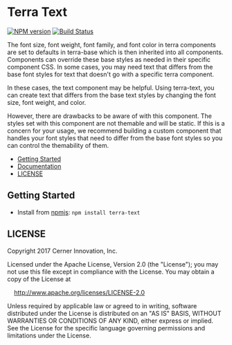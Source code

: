 # Terra Text


[![NPM version](https://badgen.net/npm/v/terra-text)](https://www.npmjs.org/package/terra-text)
[![Build Status](https://badgen.net/travis/cerner/terra-core)](https://travis-ci.org/cerner/terra-core)

The font size, font weight, font family, and font color in terra components are set to defaults in terra-base which is then inherited into all components. Components can override these base styles as needed in their specific component CSS. In some cases, you may need text that differs from the base font styles for text that doesn't go with a specific terra component.

In these cases, the text component may be helpful. Using terra-text, you can create text that differs from the base text styles by changing the font size, font weight, and color.

However, there are drawbacks to be aware of with this component. The styles set with this component are not themable and will be static. If this is a concern for your usage, we recommend building a custom component that handles your font styles that need to differ from the base font styles so you can control the themability of them.

- [Getting Started](#getting-started)
- [Documentation](https://github.com/cerner/terra-core/tree/master/packages/terra-text/docs)
- [LICENSE](#license)

## Getting Started

- Install from [npmjs](https://www.npmjs.com): `npm install terra-text`

## LICENSE

Copyright 2017 Cerner Innovation, Inc.

Licensed under the Apache License, Version 2.0 (the "License"); you may not use this file except in compliance with the License. You may obtain a copy of the License at

&nbsp;&nbsp;&nbsp;&nbsp;http://www.apache.org/licenses/LICENSE-2.0

Unless required by applicable law or agreed to in writing, software distributed under the License is distributed on an "AS IS" BASIS, WITHOUT WARRANTIES OR CONDITIONS OF ANY KIND, either express or implied. See the License for the specific language governing permissions and limitations under the License.
